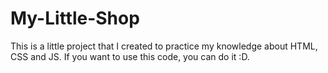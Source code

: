 # My-Little-Shop
This is a little project that I created to practice my knowledge about HTML, CSS and JS. If you want to use this code, you can do it :D.
